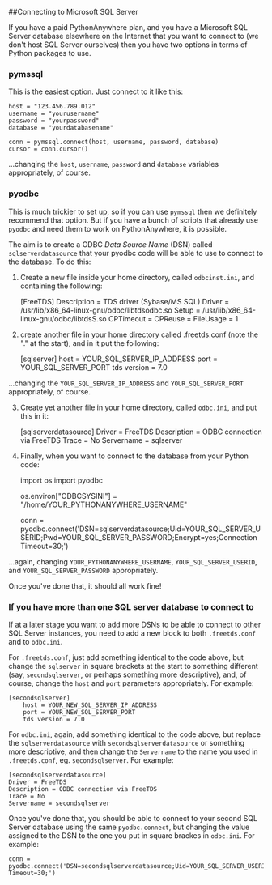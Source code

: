 
<!--
.. title: Connecting to Microsoft SQL Server
.. slug: MSSQLServer
.. date: 2015-05-13 14:35:28 UTC+01:00
.. tags:
.. category:
.. link:
.. description:
.. type: text
-->





##Connecting to Microsoft SQL Server

If you have a paid PythonAnywhere plan, and you have a Microsoft SQL Server
database elsewhere on the Internet that you want to connect to (we don't host
SQL Server ourselves) then you have two options in terms of Python packages
to use.

### pymssql

This is the easiest option.  Just connect to it like this:

    host = "123.456.789.012"
    username = "yourusername"
    password = "yourpassword"
    database = "yourdatabasename"

    conn = pymssql.connect(host, username, password, database)
    cursor = conn.cursor()

...changing the `host`, `username`, `password` and `database` variables
appropriately, of course.


### pyodbc

This is much trickier to set up, so if you can use `pymssql` then we definitely
recommend that option.   But if you have a bunch of scripts that already use
`pyodbc` and need them to work on PythonAnywhere, it is possible.

The aim is to create a ODBC *Data Source Name* (DSN) called `sqlserverdatasource`
that your pyodbc code will be able to use to connect to the database.  To do this:


1. Create a new file inside your home directory, called `odbcinst.ini`, and containing the following:


    [FreeTDS]
    Description = TDS driver (Sybase/MS SQL)
    Driver = /usr/lib/x86_64-linux-gnu/odbc/libtdsodbc.so
    Setup = /usr/lib/x86_64-linux-gnu/odbc/libtdsS.so
    CPTimeout =
    CPReuse =
    FileUsage = 1

2. create another file in your home directory called .freetds.conf (note the "." at the start), and in it put the following:


    [sqlserver]
        host = YOUR_SQL_SERVER_IP_ADDRESS
        port = YOUR_SQL_SERVER_PORT
        tds version = 7.0

...changing the `YOUR_SQL_SERVER_IP_ADDRESS` and `YOUR_SQL_SERVER_PORT` appropriately, of course.

3. Create yet another file in your home directory, called `odbc.ini`, and put this in it:


    [sqlserverdatasource]
    Driver = FreeTDS
    Description = ODBC connection via FreeTDS
    Trace = No
    Servername = sqlserver


4. Finally, when you want to connect to the database from your Python code:


    import os
    import pyodbc

    os.environ["ODBCSYSINI"] = "/home/YOUR_PYTHONANYWHERE_USERNAME"

    conn = pyodbc.connect('DSN=sqlserverdatasource;Uid=YOUR_SQL_SERVER_USERID;Pwd=YOUR_SQL_SERVER_PASSWORD;Encrypt=yes;Connection Timeout=30;')

...again, changing `YOUR_PYTHONANYWHERE_USERNAME`, `YOUR_SQL_SERVER_USERID`,
and `YOUR_SQL_SERVER_PASSWORD` appropriately.

Once you've done that, it should all work fine!

### If you have more than one SQL server database to connect to

If at a later stage you want to add more DSNs to be able to connect to other
SQL Server instances, you need to add a new block to both `.freetds.conf`
and to `odbc.ini`.

For `.freetds.conf`, just add something identical to the code above, but
change the `sqlserver` in
square brackets at the start to something different (say, `secondsqlserver`, or
perhaps something more descriptive), and, of course, change the `host` and `port`
parameters appropriately.  For example:

    [secondsqlserver]
        host = YOUR_NEW_SQL_SERVER_IP_ADDRESS
        port = YOUR_NEW_SQL_SERVER_PORT
        tds version = 7.0

For `odbc.ini`, again, add something identical to the code above, but
replace the `sqlserverdatasource` with `secondsqlserverdatasource` or something
more descriptive, and then change the `Servername` to the name you used in
`.freetds.conf`, eg. `secondsqlserver`.  For example:

    [secondsqlserverdatasource]
    Driver = FreeTDS
    Description = ODBC connection via FreeTDS
    Trace = No
    Servername = secondsqlserver

Once you've done that, you should be able to connect to your second SQL Server
database using the same `pyodbc.connect`, but changing the value assigned to the
DSN to the one you put in square brackes in `odbc.ini`.  For example:

    conn = pyodbc.connect('DSN=secondsqlserverdatasource;Uid=YOUR_SQL_SERVER_USERID;Pwd=YOUR_SQL_SERVER_PASSWORD;Encrypt=yes;Connection Timeout=30;')
